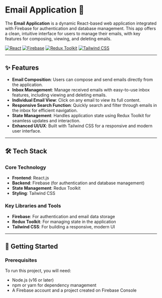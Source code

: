 # Email Application 📧

The **Email Application** is a dynamic React-based web application integrated with Firebase for authentication and database management. This app offers a clean, intuitive interface for users to manage their emails, with key features for composing, viewing, and deleting emails.

[![React](https://img.shields.io/badge/React-18.2.0-blue.svg)](https://reactjs.org/)
[![Firebase](https://img.shields.io/badge/Firebase-9.9.0-orange.svg)](https://firebase.google.com/)
[![Redux Toolkit](https://img.shields.io/badge/Redux%20Toolkit-1.8.0-blue.svg)](https://redux-toolkit.js.org/)
[![Tailwind CSS](https://img.shields.io/badge/Tailwind%20CSS-3.0.0-blue.svg)](https://tailwindcss.com/)

---

## ✨ Features

- **Email Composition**: Users can compose and send emails directly from the application.
- **Inbox Management**: Manage received emails with easy-to-use inbox features, including viewing and deleting emails.
- **Individual Email View**: Click on any email to view its full content.
- **Responsive Search Function**: Quickly search and filter through emails in the inbox for efficient navigation.
- **State Management**: Handles application state using Redux Toolkit for seamless updates and interaction.
- **Enhanced UI/UX**: Built with Tailwind CSS for a responsive and modern user interface.

---

## 🛠️ Tech Stack

### Core Technology
- **Frontend**: React.js
- **Backend**: Firebase (for authentication and database management)
- **State Management**: Redux Toolkit
- **Styling**: Tailwind CSS

### Key Libraries and Tools
- **Firebase**: For authentication and email data storage
- **Redux Toolkit**: For managing state in the application
- **Tailwind CSS**: For building a responsive, modern UI

---

## 🚀 Getting Started

### Prerequisites

To run this project, you will need:
- Node.js (v16 or later)
- npm or yarn for dependency management
- A Firebase account and a project created on Firebase Console


